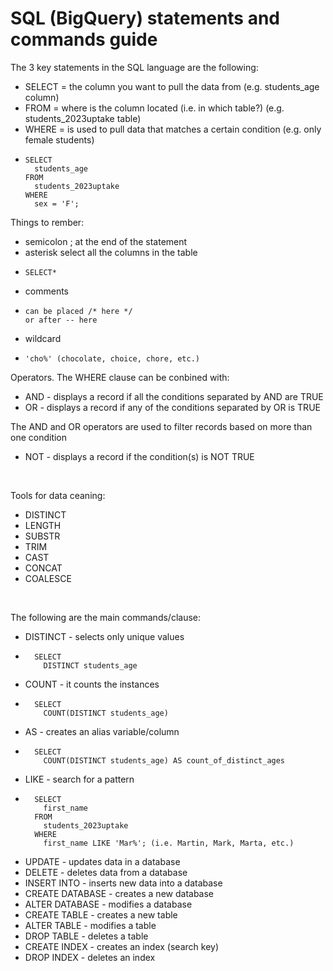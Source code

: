 # SQL (BigQuery) statements and commands guide

The 3 key statements in the SQL language are the following:
- SELECT = the column you want to pull the data from (e.g. students_age column)
- FROM = where is the column located (i.e. in which table?) (e.g. students_2023uptake table)
- WHERE = is used to pull data that matches a certain condition (e.g. only female students)
-     SELECT 
        students_age
      FROM
        students_2023uptake
      WHERE
        sex = 'F';

Things to rember:
- semicolon ; at the end of the statement
- asterisk select all the columns in the table
-     SELECT*
- comments
-     can be placed /* here */
      or after -- here
- wildcard
-     'cho%' (chocolate, choice, chore, etc.)

Operators. The WHERE clause can be conbined with:
- AND - displays a record if all the conditions separated by AND are TRUE
- OR - displays a record if any of the conditions separated by OR is TRUE

The AND and OR operators are used to filter records based on more than one condition

- NOT - displays a record if the condition(s) is NOT TRUE
<br />

Tools for data ceaning:
- DISTINCT
- LENGTH
- SUBSTR
- TRIM
- CAST
- CONCAT
- COALESCE

<br />

The following are the main commands/clause:
-	DISTINCT - selects only unique values
-	    SELECT 
	      DISTINCT students_age
-	COUNT - it counts the instances
-	    SELECT
	      COUNT(DISTINCT students_age)
-	AS - creates an alias variable/column
-	    SELECT
	      COUNT(DISTINCT students_age) AS count_of_distinct_ages
-	LIKE - search for a pattern
-	    SELECT
          first_name
        FROM
          students_2023uptake
        WHERE
          first_name LIKE 'Mar%'; (i.e. Martin, Mark, Marta, etc.)
-	UPDATE - updates data in a database
-	DELETE - deletes data from a database
-	INSERT INTO - inserts new data into a database
-	CREATE DATABASE - creates a new database
-	ALTER DATABASE - modifies a database
-	CREATE TABLE - creates a new table
-	ALTER TABLE - modifies a table
-	DROP TABLE - deletes a table
-	CREATE INDEX - creates an index (search key)
-	DROP INDEX - deletes an index
